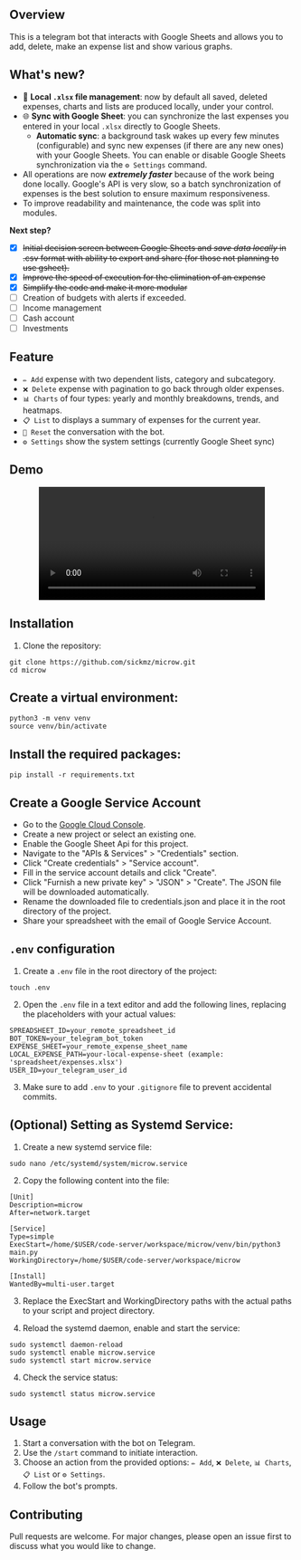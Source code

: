 ## Overview
This is a telegram bot that interacts with Google Sheets and allows you to add, delete, make an expense list and show various graphs.

## What's new?
- 📝 **Local `.xlsx` file management**: now by default all saved, deleted expenses, charts and lists are produced locally, under your control.
- 🌐 **Sync with Google Sheet**: you can synchronize the last expenses you entered in your local `.xlsx` directly to Google Sheets.
    - **Automatic sync**: a background task wakes up every few minutes (configurable) and sync new expenses (if there are any new ones) with your Google Sheets. You can enable or disable Google Sheets synchronization via the `⚙️ Settings` command.
- All operations are now ***extremely faster*** because of the work being done locally. Google's API is very slow, so a batch synchronization of expenses is the best solution to ensure maximum responsiveness.
- To improve readability and maintenance, the code was split into modules.

**Next step?**
- [x] ~~Initial decision screen between Google Sheets and *save data locally* in .csv format with ability to export and share (for those not planning to use gsheet).~~
- [x] ~~Improve the speed of execution for the elimination of an expense~~
- [x] ~~Simplify the code and make it more modular~~
- [ ] Creation of budgets with alerts if exceeded.
- [ ] Income management
- [ ] Cash account
- [ ] Investments

## Feature
- `✏️ Add` expense with two dependent lists, category and subcategory.
- `❌ Delete` expense with pagination to go back through older expenses.
- `📊 Charts` of four types: yearly and monthly breakdowns, trends, and heatmaps.
- `📋 List` to displays a summary of expenses for the current year.
- `🔄 Reset` the conversation with the bot.
- `⚙️ Settings` show the system settings (currently Google Sheet sync)

## Demo

<div align="center">
  <video src="https://github.com/sickmz/microw/assets/24682196/59692629-47bc-46b0-a5d0-fbc904215262" width="400" />
</div>

## Installation

1. Clone the repository:

```
git clone https://github.com/sickmz/microw.git
cd microw
```

## Create a virtual environment:

```
python3 -m venv venv
source venv/bin/activate
```

## Install the required packages:

```
pip install -r requirements.txt
```

## Create a Google Service Account
- Go to the [Google Cloud Console](https://console.cloud.google.com/).
- Create a new project or select an existing one.
- Enable the Google Sheet Api for this project.
- Navigate to the "APIs & Services" > "Credentials" section.
- Click "Create credentials" > "Service account".
- Fill in the service account details and click "Create".
- Click "Furnish a new private key" > "JSON" > "Create". The JSON file will be downloaded automatically.
- Rename the downloaded file to credentials.json and place it in the root directory of the project.
- Share your spreadsheet with the email of Google Service Account.

## `.env` configuration

1. Create a `.env` file in the root directory of the project:

```
touch .env
```

2. Open the `.env` file in a text editor and add the following lines, replacing the placeholders with your actual values:

```
SPREADSHEET_ID=your_remote_spreadsheet_id
BOT_TOKEN=your_telegram_bot_token
EXPENSE_SHEET=your_remote_expense_sheet_name
LOCAL_EXPENSE_PATH=your-local-expense-sheet (example: 'spreadsheet/expenses.xlsx')
USER_ID=your_telegram_user_id
```

3. Make sure to add `.env` to your `.gitignore` file to prevent accidental commits.

## (Optional) Setting as Systemd Service:

1. Create a new systemd service file:

```
sudo nano /etc/systemd/system/microw.service
```

2. Copy the following content into the file:

```
[Unit]
Description=microw
After=network.target

[Service]
Type=simple
ExecStart=/home/$USER/code-server/workspace/microw/venv/bin/python3 main.py
WorkingDirectory=/home/$USER/code-server/workspace/microw

[Install]
WantedBy=multi-user.target
```

3. Replace the ExecStart and WorkingDirectory paths with the actual paths to your script and project directory.

4. Reload the systemd daemon, enable and start the service:

```
sudo systemctl daemon-reload
sudo systemctl enable microw.service
sudo systemctl start microw.service
```

4. Check the service status:

```
sudo systemctl status microw.service
```

## Usage

1. Start a conversation with the bot on Telegram.
2. Use the `/start` command to initiate interaction.
3. Choose an action from the provided options: `✏️ Add`, `❌ Delete`, `📊 Charts`, `📋 List` or `⚙️ Settings`.
4. Follow the bot's prompts.

## Contributing

Pull requests are welcome. For major changes, please open an issue first to discuss what you would like to change.
